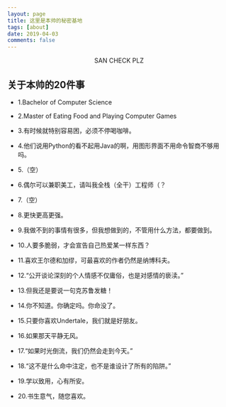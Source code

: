 ```yaml
---
layout: page
title: 这里是本帅的秘密基地
tags: [about]
date: 2019-04-03
comments: false
---
```

    
<center><a href="http://yawwq.github.io"></a> SAN CHECK PLZ</center>

## 关于本帅的20件事
* 1.Bachelor of Computer Science

* 2.Master of Eating Food and Playing Computer Games

* 3.有时候就特别容易困，必须不停喝咖啡。

* 4.他们说用Python的看不起用Java的啊，用图形界面不用命令智商不够用吗。

* 5.（空）

* 6.偶尔可以兼职美工，请叫我全栈（全干）工程师（？

* 7.（空）

* 8.更快更高更强。

* 9.我做不到的事情有很多，但我想做到的，不管用什么方法，都要做到。

* 10.人要多脆弱，才会宣告自己热爱某一样东西？

* 11.喜欢王尔德和加缪，可最喜欢的作者仍然是纳博科夫。

* 12.“公开谈论深刻的个人情感不仅庸俗，也是对感情的亵渎。”

* 13.但我还是要说一句克苏鲁发糖！

* 14.你不知道。你确定吗。你命没了。

* 15.只要你喜欢Undertale，我们就是好朋友。

* 16.如果那天平静无风。

* 17.“如果时光倒流，我们仍然会走到今天。”

* 18.“这不是什么命中注定，也不是谁设计了所有的陷阱。”

* 19.学以致用，心有所安。

* 20.书生意气，随您喜欢。
